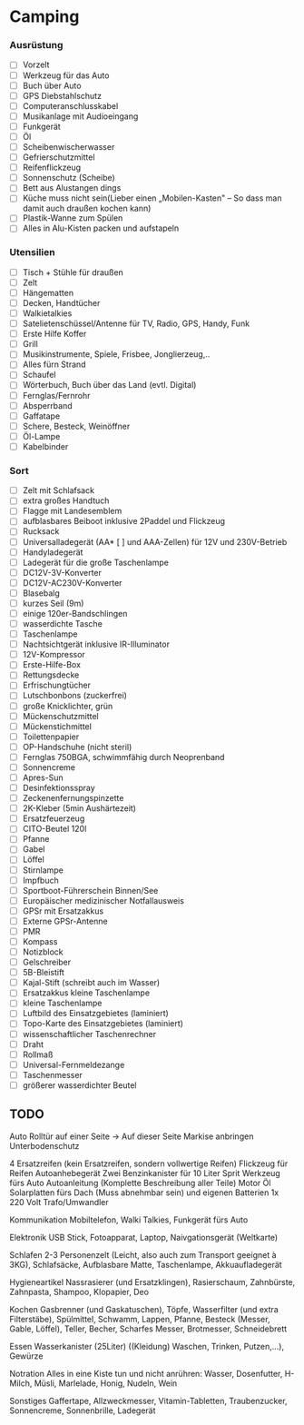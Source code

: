 # Camping

### Ausrüstung

* [ ] Vorzelt
* [ ] Werkzeug für das Auto
* [ ] Buch über Auto
* [ ] GPS Diebstahlschutz
* [ ] Computeranschlusskabel
* [ ] Musikanlage mit Audioeingang
* [ ] Funkgerät
* [ ] Öl
* [ ] Scheibenwischerwasser
* [ ] Gefrierschutzmittel
* [ ] Reifenflickzeug
* [ ] Sonnenschutz (Scheibe)
* [ ] Bett aus Alustangen dings
* [ ] Küche muss nicht sein(Lieber einen „Mobilen-Kasten" – So dass man damit auch draußen kochen kann)
* [ ] Plastik-Wanne zum Spülen
* [ ] Alles in Alu-Kisten packen und aufstapeln

### Utensilien

* [ ] Tisch + Stühle für draußen
* [ ] Zelt
* [ ] Hängematten
* [ ] Decken, Handtücher
* [ ] Walkietalkies
* [ ] Satelietenschüssel/Antenne für TV, Radio, GPS, Handy, Funk
* [ ] Erste Hilfe Koffer
* [ ] Grill
* [ ] Musikinstrumente, Spiele, Frisbee, Jonglierzeug,..
* [ ] Alles fürn Strand
* [ ] Schaufel
* [ ] Wörterbuch, Buch über das Land (evtl. Digital)
* [ ] Fernglas/Fernrohr
* [ ] Absperrband
* [ ] Gaffatape
* [ ] Schere, Besteck, Weinöffner
* [ ] Öl-Lampe
* [ ] Kabelbinder

### Sort

* [ ] Zelt mit Schlafsack
* [ ] extra großes Handtuch
* [ ] Flagge mit Landesemblem
* [ ] aufblasbares Beiboot inklusive 2Paddel und Flickzeug
* [ ] Rucksack
* [ ] Universalladegerät (AA* [ ] und AAA-Zellen) für 12V und 230V-Betrieb
* [ ] Handyladegerät
* [ ] Ladegerät für die große Taschenlampe
* [ ] DC12V-3V-Konverter
* [ ] DC12V-AC230V-Konverter
* [ ] Blasebalg
* [ ] kurzes Seil (9m)
* [ ] einige 120er-Bandschlingen
* [ ] wasserdichte Tasche
* [ ] Taschenlampe
* [ ] Nachtsichtgerät inklusive IR-Illuminator
* [ ] 12V-Kompressor
* [ ] Erste-Hilfe-Box
* [ ] Rettungsdecke
* [ ] Erfrischungtücher
* [ ] Lutschbonbons (zuckerfrei)
* [ ] große Knicklichter, grün
* [ ] Mückenschutzmittel
* [ ] Mückenstichmittel
* [ ] Toilettenpapier
* [ ] OP-Handschuhe (nicht steril)
* [ ] Fernglas 750BGA, schwimmfähig durch Neoprenband
* [ ] Sonnencreme
* [ ] Apres-Sun
* [ ] Desinfektionsspray
* [ ] Zeckenenfernungspinzette
* [ ] 2K-Kleber (5min Aushärtezeit)
* [ ] Ersatzfeuerzeug
* [ ] CITO-Beutel 120l
* [ ] Pfanne
* [ ] Gabel
* [ ] Löffel
* [ ] Stirnlampe
* [ ] Impfbuch
* [ ] Sportboot-Führerschein Binnen/See
* [ ] Europäischer medizinischer Notfallausweis
* [ ] GPSr mit Ersatzakkus
* [ ] Externe GPSr-Antenne
* [ ] PMR
* [ ] Kompass
* [ ] Notizblock
* [ ] Gelschreiber
* [ ] 5B-Bleistift
* [ ] Kajal-Stift (schreibt auch im Wasser)
* [ ] Ersatzakkus kleine Taschenlampe
* [ ] kleine Taschenlampe
* [ ] Luftbild des Einsatzgebietes (laminiert)
* [ ] Topo-Karte des Einsatzgebietes (laminiert)
* [ ] wissenschaftlicher Taschenrechner
* [ ] Draht
* [ ] Rollmaß
* [ ] Universal-Fernmeldezange
* [ ] Taschenmesser
* [ ] größerer wasserdichter Beutel

## TODO

Auto
Rolltür auf einer Seite → Auf dieser Seite Markise anbringen
Unterbodenschutz

4 Ersatzreifen (kein Ersatzreifen, sondern vollwertige Reifen)
Flickzeug für Reifen
Autoanhebegerät
Zwei Benzinkanister für 10 Liter Sprit
Werkzeug fürs Auto
Autoanleitung (Komplette Beschreibung aller Teile)
Motor Öl
Solarplatten fürs Dach (Muss abnehmbar sein) und eigenen Batterien
1x 220 Volt Trafo/Umwandler

Kommunikation
Mobiltelefon, Walki Talkies, Funkgerät fürs Auto

Elektronik
USB Stick, Fotoapparat, Laptop, Naivgationsgerät (Weltkarte)

Schlafen
2-3 Personenzelt (Leicht, also auch zum Transport geeignet à 3KG), Schlafsäcke, Aufblasbare Matte, Taschenlampe, Akkuaufladegerät

Hygieneartikel
Nassrasierer (und Ersatzklingen), Rasierschaum, Zahnbürste, Zahnpasta, Shampoo, Klopapier, Deo

Kochen
Gasbrenner (und Gaskatuschen), Töpfe, Wasserfilter (und extra Filterstäbe), Spülmittel, Schwamm, Lappen, Pfanne, Besteck (Messer, Gable, Löffel), Teller, Becher, Scharfes Messer, Brotmesser, Schneidebrett

Essen
Wasserkanister (25Liter) ((Kleidung) Waschen, Trinken, Putzen,...), Gewürze

Notration
Alles in eine Kiste tun und nicht anrühren: Wasser, Dosenfutter, H-Milch, Müsli, Marlelade, Honig, Nudeln, Wein

Sonstiges
Gaffertape, Allzweckmesser, Vitamin-Tabletten, Traubenzucker, Sonnencreme, Sonnenbrille, Ladegerät
